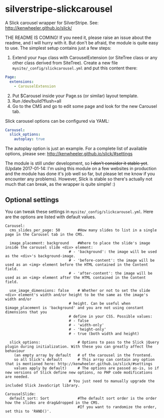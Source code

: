 # silverstripe-slickcarousel
A Slick carousel wrapper for SilverStripe. See: http://kenwheeler.github.io/slick/

THE README IS COMING! If you need it, please raise an issue about the readme, and I will hurry with it. But don't be afraid, the module is quite easy to use. The simplest setup contains just a few steps:

1. Extend your `Page` class with CarouselExtension (or SiteTree class or any other class derived from SiteTree). Create a new file `mysite/_config/slickcarousel.yml` and put this content there:
```YAML
Page:
  extensions:
    - CarouselExtension
```
2. Put $Carousel inside your Page.ss (or similar) layout template.
3. Run /dev/build?flush=all
4. Go to the CMS and go to edit some page and look for the new Carousel tab.

Slick carousel options can be configured via YAML:

```YAML
Carousel:
  slick_options:
    autoplay: true
```

The autoplay option is just an example. For a complete list of available options, please see: http://kenwheeler.github.io/slick/#settings

The module is still under development, so ~~I don't consider it stable yet~~. (Update 2017-01-14: I'm using this module on a few websites in production and the module has done it's job well so far, but please let me know if you encounter any problems). However, Slick is stable so there's actually not much that can break, as the wrapper is quite simple! :)


## Optional settings

You can tweak these settings in `mysite/_config/slickcarousel.yml`. Here are the options are listed with default values.

```
Carousel:
  cms_slides_per_page: 50        #How many slides to list in a single page in the Carousel tab in the CMS.
  
  image_placement: background    #Where to place the slide's image inside the carousel slide <div> element:
	                         # - 'background': the image will be used as the <div>'s background-image.
	                         # - 'before-content': the image will be used as an <img> element before the HTML contained in the Content field.
	                         # - 'after-content': the image will be used as an <img> element after the HTML contained in the Content field.
	
  use_image_dimensions: false    # Whether or not to set the slide <div> element's width and/or height to be the same as the image's width and/or
	                         # height. Can be useful when $image_placement is 'background' and you are not using constant dimensions that you
	                         # define in your CSS. Possible values:
	                         # - false
	                         # - 'width-only'
	                         # - 'height-only'
	                         # - true (both width and height)
	                         
  slick_options:                 # Options to pass to the Slick jQuery plugin during initialization. With these you can greatly affect the behaviour
    (an empty array by default   # of the carousel in the frontend.
    so all Slick's default       # This array can contain any option that is mentioned here: http://kenwheeler.github.io/slick/#settings
    values apply by default)     # The options are passed as-is, so if new versions of Slick define new options, no PHP code modifications are needed.
	                         # You just need to manually upgrade the included Slick JavaScript library.
	
CarouselSlide:
  default_sort: Sort             #The default sort order is the order how the slides are drag&dropped in the CMS.
                                 #If you want to randomize the order, set this to 'RAND()'.
```